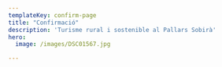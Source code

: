 ```yaml
---
templateKey: confirm-page
title: "Confirmació"
description: 'Turisme rural i sostenible al Pallars Sobirà'
hero:
  image: /images/DSC01567.jpg

---
```


